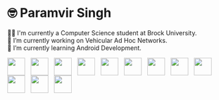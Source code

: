 # 🤓️ Paramvir Singh

👨‍🎓 I'm currently a Computer Science student at Brock University. <br>
🔭 I’m currently working on Vehicular Ad Hoc Networks. <br>
🌱 I’m currently learning Android Development. <br>

<img align="left" width="40px" style="padding-right:10px"  src="https://cdn.jsdelivr.net/gh/devicons/devicon/icons/cplusplus/cplusplus-original.svg" />          

<img  align="left" width="40px" style="padding-right:10px" src="https://cdn.jsdelivr.net/gh/devicons/devicon/icons/c/c-original.svg" />

<img  align="left" width="40px" style="padding-right:10px" src="https://cdn.jsdelivr.net/gh/devicons/devicon/icons/java/java-original.svg" />

<img  align="left" width="40px" style="padding-right:10px" src="https://cdn.jsdelivr.net/gh/devicons/devicon/icons/kotlin/kotlin-original.svg" />
          
<img  align="left" width="40px" style="padding-right:10px" src="https://cdn.jsdelivr.net/gh/devicons/devicon/icons/python/python-original.svg" />

<img  align="left" width="40px" style="padding-right:10px" src="https://cdn.jsdelivr.net/gh/devicons/devicon/icons/android/android-original.svg" />

<img align="left" width="40px" style="padding-right:10px" src="https://cdn.jsdelivr.net/gh/devicons/devicon/icons/linux/linux-original.svg" />

<img  align="left" width="40px" style="padding-right:10px" src="https://cdn.jsdelivr.net/gh/devicons/devicon/icons/bash/bash-original.svg" />          

<img  align="left" width="40px" style="padding-right:10px" src="https://cdn.jsdelivr.net/gh/devicons/devicon/icons/git/git-original.svg" />

<img align="left" width="40px" style="padding-right:10px" src="https://cdn.jsdelivr.net/gh/devicons/devicon/icons/postgresql/postgresql-original.svg" />

<img align="left" width="40px" style="padding-right:10px" src="https://cdn.jsdelivr.net/gh/devicons/devicon/icons/sqlite/sqlite-original.svg" />

<img align="left" width="40px" style="padding-right:10px"  src="https://cdn.jsdelivr.net/gh/devicons/devicon/icons/gradle/gradle-plain.svg" />          
